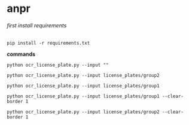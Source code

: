 # anpr

###### first install requirements
``` 
pip install -r requirements.txt
```
**commands**
```
python ocr_license_plate.py --input ""

python ocr_license_plate.py --input license_plates/group2

python ocr_license_plate.py --input license_plates/group1

python ocr_license_plate.py --input license_plates/group1 --clear-border 1

python ocr_license_plate.py --input license_plates/group2 --clear-border 1
```